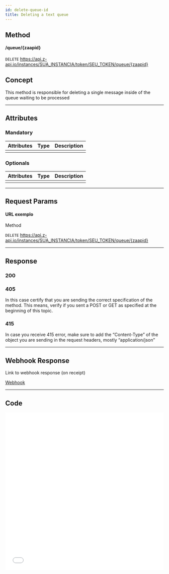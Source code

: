 ```yaml
---
id: delete-queue-id
title: Deleting a text queue
---
```


## Method

#### /queue/{zaapid}

`DELETE` https://api.z-api.io/instances/SUA_INSTANCIA/token/SEU_TOKEN/queue/{zaapid}

## Concept

This method is responsible for deleting a single message inside of the queue waiting to be processed 

---

## Attributes

### Mandatory 

| Attributes| Type | Description |
| :-------- | :--: | :-------- |
|           |      |           |

### Optionals 

| Attributes | Type | Description |
| :-------- | :--: | :-------- |
|           |      |           |

---

## Request Params

#### URL exemplo

Method

`DELETE` https://api.z-api.io/instances/SUA_INSTANCIA/token/SEU_TOKEN/queue/{zaapid}

---

## Response

### 200

### 405

In this case certify that you are sending the correct specification of the method. This means, verify if you sent a POST or GET as specified at the beginning of this topic.

### 415

In case you receive 415 error, make sure to add the “Content-Type” of the object you are sending in the request headers, mostly “application/json”


---

## Webhook Response

Link to webhook response (on receipt)

[Webhook](../webhooks/on-message-received#response)

---

## Code

<iframe src="//api.apiembed.com/?source=https://raw.githubusercontent.com/Z-API/z-api-docs/main/json-examples/delete-queue-id.json&targets=all" frameborder="0" scrolling="no" width="100%" height="500px" seamless></iframe>
